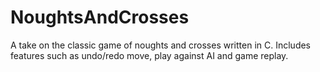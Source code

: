 # NoughtsAndCrosses
A take on the classic game of noughts and crosses written in C. Includes features such as undo/redo move, play against AI and game replay.
